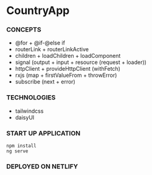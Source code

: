 # CountryApp

### CONCEPTS
* @for + @if-@else if
* routerLink + routerLinkActive
* children + loadChildren + loadComponent
* signal (output + input + resource (request + loader))
* httpClient + provideHttpClient (withFetch)
* rxjs (map + firstValueFrom + throwError)
* subscribe (next + error)

### TECHNOLOGIES
* tailwindcss
* daisyUI

### START UP APPLICATION
```
npm install
ng serve
```

### DEPLOYED ON NETLIFY
